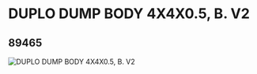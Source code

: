 # DUPLO DUMP BODY 4X4X0.5, B. V2
## 89465
![DUPLO DUMP BODY 4X4X0.5, B. V2](https://lc-www-live-s.legocdn.com/media/bricks/5/2/4583331.jpg)